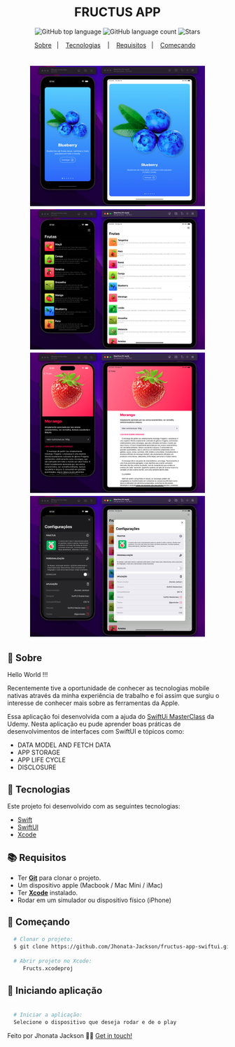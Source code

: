 <h1 align="center">
  FRUCTUS APP
</h1>

<p align="center">
  <img alt="GitHub top language" src="https://img.shields.io/github/languages/top/Jhonata-Jackson/fructus-app-swiftui">
  <img alt="GitHub language count" src="https://img.shields.io/github/languages/count/Jhonata-Jackson/fructus-app-swiftui">
  <img alt="Stars" src="https://img.shields.io/github/stars/Jhonata-Jackson/fructus-app-swiftui">
</p>

<p align="center">
  <a href="#page_with_curl-sobre">Sobre</a>&nbsp;&nbsp;&nbsp;|&nbsp;&nbsp;&nbsp;
  <a href="#hammer-iniciando-mobile">Tecnologias</a>
  &nbsp;&nbsp;&nbsp;|&nbsp;&nbsp;&nbsp;
  <a href="#books-requisitos">Requisitos</a>&nbsp;&nbsp;&nbsp;|&nbsp;&nbsp;&nbsp;
  <a href="#rocket-começando">Começando</a>&nbsp;&nbsp;&nbsp;
</p>

<h1 align="center">
  <img alt="Home" src="./Screenshots/onboard_img.png" width="400" />
  <img alt="Home" src="./Screenshots/fruit_list_img.png" width="400" />
  <img alt="Home" src="./Screenshots/fruit_detail_img.png" width="400" />
  <img alt="Home" src="./Screenshots/settings_screen_img.png" width="400" />
</h1>

## :page_with_curl: Sobre

Hello World !!! 

Recentemente tive a oportunidade de conhecer as tecnologias mobile nativas através da minha experiência de trabalho e foi assim que surgiu o interesse
de conhecer mais sobre as ferramentas da Apple.

Essa aplicação foi desenvolvida com a ajuda do [SwiftUi MasterClass](https://www.udemy.com/course/swiftui-masterclass-course-ios-development-with-swift) da Udemy. Nesta aplicação eu pude aprender boas práticas de desenvolvimentos de interfaces com SwiftUI e tópicos como:

<ul>
    <li>DATA MODEL AND FETCH DATA</li>
    <li>APP STORAGE</li>
    <li>APP LIFE CYCLE</li>
    <li>DISCLOSURE</li>
</ul>

 ## :hammer: Tecnologias

Este projeto foi desenvolvido com as seguintes tecnologias:

- [Swift](https://www.swift.org/documentation/)
- [SwiftUI](https://developer.apple.com/xcode/swiftui/)
- [Xcode](https://developer.apple.com/xcode/)

## :books: Requisitos

- Ter [**Git**](https://git-scm.com/) para clonar o projeto.
- Um dispositivo apple (Macbook / Mac Mini / iMac)
- Ter [**Xcode**](https://developer.apple.com/xcode/) instalado.
- Rodar em um simulador ou dispositivo físico (iPhone)

## :rocket: Começando

```bash
  # Clonar o projeto:
  $ git clone https://github.com/Jhonata-Jackson/fructus-app-swiftui.git

  # Abrir projeto no Xcode:
     Fructs.xcodeproj

```

## :iphone: Iniciando aplicação

```bash

  # Iniciar a aplicação:
  Selecione o dispositivo que deseja rodar e de o play
```

Feito por Jhonata Jackson 👋🏻 [Get in touch!](https://www.linkedin.com/in/jhonata-jackson-555929121/)

